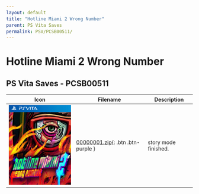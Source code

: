 ```yaml
---
layout: default
title: "Hotline Miami 2 Wrong Number"
parent: PS Vita Saves
permalink: PSV/PCSB00511/
---
```

# Hotline Miami 2 Wrong Number

## PS Vita Saves - PCSB00511

| Icon | Filename | Description |
|------|----------|-------------|
| ![Hotline Miami 2 Wrong Number](icon0.png) | [00000001.zip](00000001.zip){: .btn .btn-purple } | story mode finished.  |
